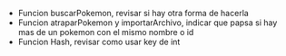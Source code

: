 - Funcion buscarPokemon, revisar si hay otra forma de hacerla
- Funcion atraparPokemon y importarArchivo, indicar que papsa si hay mas de un pokemon con el mismo nombre o id
- Funcion Hash, revisar como usar key de int 
